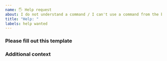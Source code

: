 ```yaml
---
name: 🖐 Help request
about: I do not understand a command / I can't use a command from the book 😕
title: "Help: "
labels: help wanted
---
```


### Please fill out this template

<!-- A clear and concise description of what the problem is. Ex. I need help with [...] -->


### Additional context

<!-- Add any other context or screenshots about the feature request here. -->